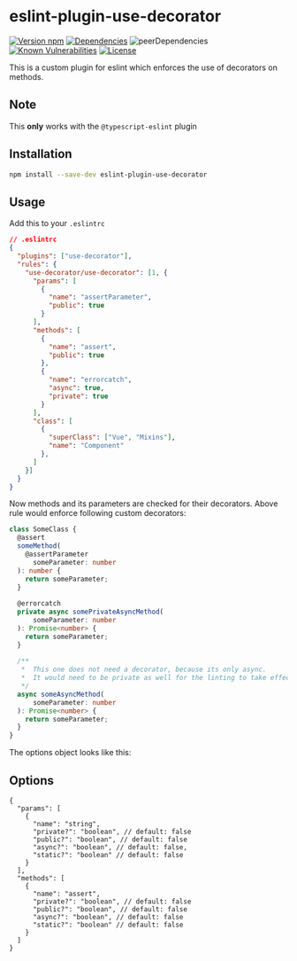 # eslint-plugin-use-decorator
[![Version npm][version]](http://npmjs.com/package/eslint-plugin-use-decorator)
[![Dependencies][david]](https://david-dm.org/team-parallax/eslint-plugin-use-decorator)
![peerDependencies][peer]
[![Known Vulnerabilities][vulnerabilities]](https://snyk.io/test/npm/eslint-plugin-use-decorator)
[![License][license]](https://opensource.org/licenses/MIT)

[version]: http://img.shields.io/npm/v/eslint-plugin-use-decorator.svg?style=flat-square
[david]: https://img.shields.io/david/team-parallax/eslint-plugin-use-decorator.svg?style=flat-square
[peer]: https://img.shields.io/david/peer/team-parallax/eslint-plugin-use-decorator.svg?style=flat-square
[vulnerabilities]: https://snyk.io/test/npm/eslint-plugin-use-decorator/badge.svg?style=flat-square
[license]: https://img.shields.io/badge/License-MIT-brightgreen.svg?style=flat-square

This is a custom plugin for eslint which enforces the use of decorators on methods.

## Note
This **only** works with the `@typescript-eslint` plugin

## Installation
```bash
npm install --save-dev eslint-plugin-use-decorator
```

## Usage
Add this to your `.eslintrc`
```json
// .eslintrc
{
  "plugins": ["use-decorator"],
  "rules": {
    "use-decorator/use-decorator": [1, {
      "params": [
        {
          "name": "assertParameter",
          "public": true
        }
      ],
      "methods": [
        {
          "name": "assert",
          "public": true
        },
        {
          "name": "errorcatch",
          "async": true,
          "private": true
        }
      ],
      "class": [
        {
          "superClass": ["Vue", "Mixins"],
          "name": "Component"
        },
      ]
    }]
  }
}
```
Now methods and its parameters are checked for their decorators. Above rule would enforce following custom decorators:
```typescript
class SomeClass {
  @assert
  someMethod(
    @assertParameter
      someParameter: number
  ): number {
    return someParameter;
  }
  
  @errorcatch
  private async somePrivateAsyncMethod(
      someParameter: number
  ): Promise<number> {
    return someParameter;
  }
  
  /**
   *  This one does not need a decorator, because its only async.
   *  It would need to be private as well for the linting to take effect.
   */
  async someAsyncMethod(
      someParameter: number
  ): Promise<number> {
    return someParameter;
  }
}
```
The options object looks like this:
## Options
```json5
{
  "params": [
    {
      "name": "string",
      "private?": "boolean", // default: false
      "public?": "boolean", // default: false
      "async?": "boolean", // default: false, 
      "static?": "boolean" // default: false
    }
  ],
  "methods": [
    {
      "name": "assert",
      "private?": "boolean", // default: false
      "public?": "boolean", // default: false
      "async?": "boolean", // default: false
      "static?": "boolean" // default: false
    }
  ]
}
```